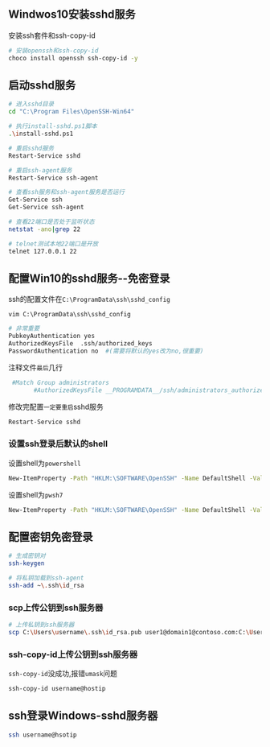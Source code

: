 ## Windwos10安装sshd服务
安装ssh套件和ssh-copy-id

```bash
# 安装openssh和ssh-copy-id
choco install openssh ssh-copy-id -y
```


## 启动sshd服务

```bash
# 进入sshd目录
cd "C:\Program Files\OpenSSH-Win64"

# 执行install-sshd.ps1脚本
.\install-sshd.ps1

# 重启sshd服务
Restart-Service sshd

# 重启ssh-agent服务
Restart-Service ssh-agent

# 查看ssh服务和ssh-agent服务是否运行
Get-Service ssh
Get-Service ssh-agent

# 查看22端口是否处于监听状态
netstat -ano|grep 22

# telnet测试本地22端口是开放
telnet 127.0.0.1 22
```

## 配置Win10的sshd服务--免密登录
ssh的配置文件在`C:\ProgramData\ssh\sshd_config`

`vim C:\ProgramData\ssh\sshd_config`
```bash
# 非常重要
PubkeyAuthentication yes
AuthorizedKeysFile  .ssh/authorized_keys
PasswordAuthentication no  #(需要将默认的yes改为no,很重要)
```

注释文件`最后`几行
```bash
 #Match Group administrators
       #AuthorizedKeysFile __PROGRAMDATA__/ssh/administrators_authorized_keys
```

修改完配置`一定要重启`sshd服务
```bash
Restart-Service sshd
```

### 设置ssh登录后默认的shell
设置shell为`powershell`
```bash
New-ItemProperty -Path "HKLM:\SOFTWARE\OpenSSH" -Name DefaultShell -Value "C:\Windows\System32\WindowsPowerShell\v1.0\powershell.exe" -PropertyType String -Force
```

设置shell为`pwsh7`
```bash
New-ItemProperty -Path "HKLM:\SOFTWARE\OpenSSH" -Name DefaultShell -Value "C:\Program Files\PowerShell\7\pwsh.exe" -PropertyType String -Force
```



## 配置密钥免密登录

```bash
# 生成密钥对
ssh-keygen

# 将私钥加载到ssh-agent
ssh-add ~\.ssh\id_rsa
```

### scp上传公钥到ssh服务器

```bash
# 上传私钥到ssh服务器
scp C:\Users\username\.ssh\id_rsa.pub user1@domain1@contoso.com:C:\Users\username\.ssh\authorized_keys
```

### ssh-copy-id上传公钥到ssh服务器
`ssh-copy-id`没成功,报错`umask`问题
```bash
ssh-copy-id username@hostip
```

## ssh登录Windows-sshd服务器
```bash
ssh username@hsotip
```
